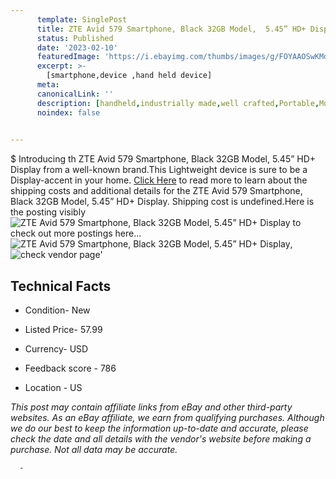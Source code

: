 ```yaml
---
      template: SinglePost
      title: ZTE Avid 579 Smartphone, Black 32GB Model,  5.45” HD+ Display
      status: Published
      date: '2023-02-10'
      featuredImage: 'https://i.ebayimg.com/thumbs/images/g/FOYAAOSwKMdjkItH/s-l225.jpg'
      excerpt: >-
        [smartphone,device ,hand held device]
      meta:
      canonicalLink: ''
      description: [handheld,industrially made,well crafted,Portable,Mobile,Compact,Convenient,Lightweight,Maneuverable,Man-portable,Miniature,Carriable,Hand-held,Light,Holdable,Transportable,Mobile device,Pocket-sized,On-the-go,Wireless,Cordless,Compact size,Convenient size, smartphone,device ,hand held device]
      noindex: false
      

---
```

$
      Introducing th ZTE Avid 579 Smartphone, Black 32GB Model,  5.45” HD+ Display from a well-known brand.This Lightweight device  is sure to be a Display-accent in your home. [Click Here](https://www.ebay.com/itm/275570492807?hash=item4029480587%3Ag%3AFOYAAOSwKMdjkItH&mkevt=1&mkcid=1&mkrid=711-53200-19255-0&campid=%253CePNCampaignId%253E&customid=%253CreferenceId%253E&toolid=10049) to read more to learn about the shipping costs and additional details for the ZTE Avid 579 Smartphone, Black 32GB Model,  5.45” HD+ Display. Shipping cost is undefined.Here is the posting visibly ![ZTE Avid 579 Smartphone, Black 32GB Model,  5.45” HD+ Display](https://i.ebayimg.com/thumbs/images/g/FOYAAOSwKMdjkItH/s-l225.jpg) to check out more postings here... ![ZTE Avid 579 Smartphone, Black 32GB Model,  5.45” HD+ Display](https://i.ebayimg.com/images/g/FOYAAOSwKMdjkItH/s-l1600.jpg), ![check vendor page](https://origin-galleryplus.ebayimg.com/ws/web/275570492807_2_0_1/225x225.jpg,https://origin-galleryplus.ebayimg.com/ws/web/275570492807_3_0_1/225x225.jpg,https://origin-galleryplus.ebayimg.com/ws/web/275570492807_4_0_1/225x225.jpg,https://origin-galleryplus.ebayimg.com/ws/web/275570492807_5_0_1/225x225.jpg,https://origin-galleryplus.ebayimg.com/ws/web/275570492807_6_0_1/225x225.jpg,https://origin-galleryplus.ebayimg.com/ws/web/275570492807_7_0_1/225x225.jpg,https://origin-galleryplus.ebayimg.com/ws/web/275570492807_8_0_1/225x225.jpg)'

      

 ## Technical Facts 



     
      

 - Condition- New 


      

 - Listed Price- 57.99 


      

 - Currency- USD 


      

 - Feedback score - 786 


      

 - Location - US 


      
      

 *_This post may contain affiliate links from eBay and other third-party websites. As an eBay affiliate, we earn from qualifying purchases. Although we do our best to keep the information up-to-date and accurate, please check the date and all details with the vendor's website before making a purchase. Not all data may be accurate._*




      -
